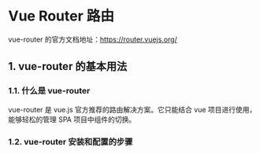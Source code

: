# Vue Router 路由

vue-router 的官方文档地址：https://router.vuejs.org/

## 1. vue-router 的基本用法

### 1.1. 什么是 vue-router

vue-router 是 vue.js 官方推荐的路由解决方案。它只能结合 vue 项目进行使用，能够轻松的管理 SPA 项目中组件的切换。



### 1.2. vue-router 安装和配置的步骤




